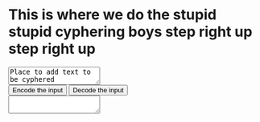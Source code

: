<script>
    var alphabet = ['a','b','c','d','e','f','g','h','i','j','k','l','m','n','o','p','q','r','s','t','u','v','w','x','y','z'];
    function encode()
    {
        var inTB = document.getElementById("input");
        var input = inTB.value;
        var words = input.split(" ");
        var output = "";
        console.log(words.length);
        var curWord;
        for (i = 0; i < words.length; i++){
            curWord = words[i];
            output += (curWord.charAt(0));
            output += ("oi ");
            output += (alphabet[((findLetter(words[i].charAt(0)) + 14)%26)]);
            output += (words[i].substr(1));
            output += (" ");
            console.log(i);
        }

        var outTB = document.getElementById("output");
        outTB.innerHTML = output;
        console.log(output);
    }

    function findLetter(letter) {
        letter = letter.toLowerCase();
        for (j = 0; j < alphabet.length; j++) {
            if (letter == alphabet[j]) {
                return j;
            }
        }
        return -1;
    }

    function decode()
    {
        var inTB = document.getElementById("input");
        var input = inTB.innerHTML;

        var output = "Yah dummy decoding isnt done yet!!!!! what are you doing!!!!!";

        var outTB = document.getElementById("output");
        outTB.innerHTML = output;
    }
</script>
<h1>This is where we do the stupid stupid cyphering boys step right up step right up</h1>
<textarea id = "input">
Place to add text to be cyphered
</textarea>
<br>
<input type = "button" value = "Encode the input" onclick = "encode();">
<input type = "button" value = "Decode the input" onclick = "decode();">
<br>
<textarea id = "output">

</textarea>